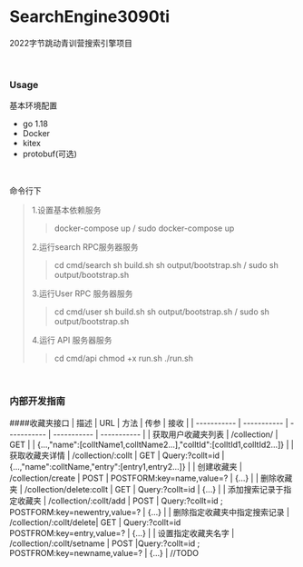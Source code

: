 # SearchEngine3090ti

2022字节跳动青训营搜索引擎项目

<br>

### Usage
基本环境配置
- go 1.18
- Docker
- kitex
- protobuf(可选)

<br>

命令行下
> 1.设置基本依赖服务
>> docker-compose up / sudo docker-compose up
>>
>2.运行search RPC服务器服务
>>cd cmd/search
>>sh build.sh
>>sh output/bootstrap.sh / sudo sh output/bootstrap.sh
>>
>3.运行User RPC 服务器服务
>>cd cmd/user
>>sh build.sh
>>sh output/bootstrap.sh / sudo sh output/bootstrap.sh
>>
>4.运行 API 服务器服务
>>cd cmd/api
>>chmod +x run.sh
>>./run.sh
>>

<br>

### 内部开发指南
####收藏夹接口
|  描述             |      URL           |     方法    |    传参      |      接收 |
| -----------       | -----------        | ----------- | ----------- | ----------- |
| 获取用户收藏夹列表 | /collection/       |        GET      |          |      {...,"name":[colltName1,colltName2...],"colltId":[colltId1,colltId2...]}      |
| 获取收藏夹详情   | /collection/:collt        | GET | Query:?collt=id | {...,"name":colltName,"entry":[entry1,entry2...]} |
| 创建收藏夹 | /collection/create | POST | POSTFORM:key=name,value=? | {...} |
| 删除收藏夹 | /collection/delete:collt | GET | Query:?collt=id | {...} |
| 添加搜索记录于指定收藏夹 | /collection/:collt/add | POST | Query:?collt=id ; POSTFORM:key=newentry,value=? | {...} |
| 删除指定收藏夹中指定搜索记录 | /collection/:collt/delete| GET | Query:?collt=id POSTFROM:key=entry,value=? | {...} |
| 设置指定收藏夹名字 | /collection/:collt/setname | POST |Query:?collt=id ; POSTFROM:key=newname,value=? | {...} |
//TODO